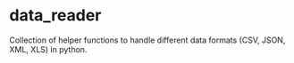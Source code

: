 # data_reader
Collection of helper functions to handle different data formats (CSV, JSON, XML, XLS) in python.
